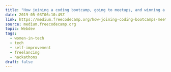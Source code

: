 ```yaml
---
title: "How joining a coding bootcamp, going to meetups, and winning a Hackathon changed my life completely"
date: 2019-05-03T06:10:49Z
link: https://medium.freecodecamp.org/how-joining-coding-bootcamps-meetups-and-winning-a-hackathon-changed-my-life-completely-2addc66f1665?source=rss----336d898217ee---4&utm_medium=RSS&utm_source=news.12bit.vn
source: medium.freecodecamp.org
topic: Webdev
tags:
  - women-in-tech
  - tech
  - self-improvement
  - freelancing
  - hackathons
draft: false
---
```

